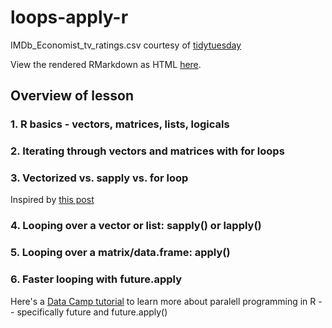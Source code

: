 # loops-apply-r

IMDb_Economist_tv_ratings.csv courtesy of [tidytuesday](https://github.com/rfordatascience/tidytuesday/blob/master/data/2019/2019-01-08/readme.md)

View the rendered RMarkdown as HTML [here](https://um-dang.github.io/loops-apply-r/for_loops_and_apply_fam_master.html).

## Overview of lesson 

### 1. R basics - vectors, matrices, lists, logicals 

### 2. Iterating through vectors and matrices with for loops 

### 3. Vectorized vs. sapply vs. for loop 

Inspired by [this post](http://clarkfitzg.github.io/2017/11/06/are-apply-functions-faster-than-for-loops/)

### 4. Looping over a vector or list: sapply() or lapply()

### 5. Looping over a matrix/data.frame: apply()

### 6. Faster looping with future.apply 
Here's a [Data Camp tutorial](https://campus.datacamp.com/courses/parallel-programming-in-r/foreach-futureapply-and-load-balancing?ex=9) to learn more about paralell programming in R -- specifically future and future.apply()
